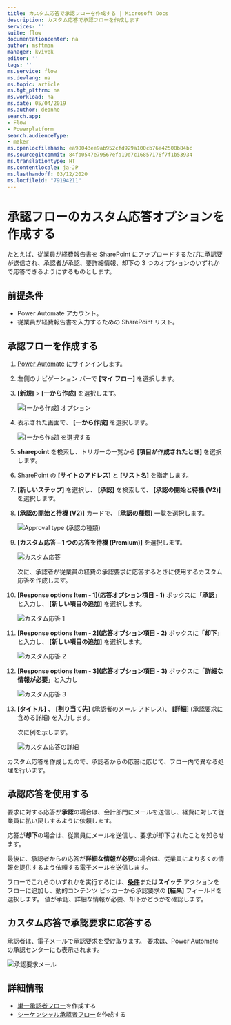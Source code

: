 ```yaml
---
title: カスタム応答で承認フローを作成する | Microsoft Docs
description: カスタム応答で承認フローを作成します
services: ''
suite: flow
documentationcenter: na
author: msftman
manager: kvivek
editor: ''
tags: ''
ms.service: flow
ms.devlang: na
ms.topic: article
ms.tgt_pltfrm: na
ms.workload: na
ms.date: 05/04/2019
ms.author: deonhe
search.app:
- Flow
- Powerplatform
search.audienceType:
- maker
ms.openlocfilehash: ea98043ee9ab952cfd929a100cb76e42508b84bc
ms.sourcegitcommit: 84fb0547e79567efa19d7c16857176f7f1b53934
ms.translationtype: HT
ms.contentlocale: ja-JP
ms.lasthandoff: 03/12/2020
ms.locfileid: "79194211"
---
```

# <a name="create-custom-response-options-for-approval-flows"></a>承認フローのカスタム応答オプションを作成する


たとえば、従業員が経費報告書を SharePoint にアップロードするたびに承認要が送信され、承認者が承認、要詳細情報、却下の 3 つのオプションのいずれかで応答できるようにするものとします。


## <a name="prerequisites"></a>前提条件

- Power Automate アカウント。
- 従業員が経費報告書を入力するための SharePoint リスト。

## <a name="create-approval-flow"></a>承認フローを作成する
1. [Power Automate](https://flow.microsoft.com) にサインインします。
1. 左側のナビゲーション バーで **[マイ フロー]** を選択します。
1. **[新規]**  >  **[一から作成]** を選択します。

    ![[一から作成] オプション](media/create-approval-response-options/create-approval-response-options.png)

1. 表示された画面で、 **[一から作成]** を選択します。 

    ![[一から作成] を選択する](media/create-approval-response-options/create-from-blank.png)

1. **sharepoint** を検索し、トリガーの一覧から **[項目が作成されたとき]** を選択します。 

1. SharePoint の **[サイトのアドレス]** と **[リスト名]** を指定します。 

1. **[新しいステップ]** を選択し、 **[承認]** を検索して、 **[承認の開始と待機 (V2)]** を選択します。

1. **[承認の開始と待機 (V2)]** カードで、 **[承認の種類]** 一覧を選択します。

    ![Approval type (承認の種類)](media/create-approval-response-options/select-approval-type.png)

1. **[カスタム応答 – 1 つの応答を待機 (Premium)]** を選択します。

    ![カスタム応答](media/create-approval-response-options/select-custom-responses.png)

    次に、承認者が従業員の経費の承認要求に応答するときに使用するカスタム応答を作成します。


1. **[Response options Item - 1]\(応答オプション項目 - 1\)** ボックスに「**承認**」と入力し、 **[新しい項目の追加]** を選択します。 

    ![カスタム応答 1](media/create-approval-response-options/enter-response-1.png)

1. **[Response options Item - 2]\(応答オプション項目 - 2\)** ボックスに「**却下**」と入力し、 **[新しい項目の追加]** を選択します。

    ![カスタム応答 2](media/create-approval-response-options/enter-response-2.png)

1. **[Response options Item - 3]\(応答オプション項目 - 3\)** ボックスに「**詳細な情報が必要**」と入力し

    ![カスタム応答 3](media/create-approval-response-options/enter-response-3.png)   
    

1. **[タイトル]** 、 **[割り当て先]** (承認者のメール アドレス)、 **[詳細]** (承認要求に含める詳細) を入力します。

    次に例を示します。

    ![カスタム応答の詳細](media/create-approval-response-options/enter-title-assigned-to-details.png)


カスタム応答を作成したので、承認者からの応答に応じて、フロー内で異なる処理を行います。


## <a name="use-approval-responses"></a>承認応答を使用する 

要求に対する応答が**承認**の場合は、会計部門にメールを送信し、経費に対して従業員に払い戻しするように依頼します。 

応答が**却下**の場合は、従業員にメールを送信し、要求が却下されたことを知らせます。

最後に、承認者からの応答が**詳細な情報が必要**の場合は、従業員により多くの情報を提供するよう依頼する電子メールを送信します。

フローでこれらのいずれかを実行するには、[**条件**](add-condition.md)または**スイッチ** アクションをフローに追加し、動的コンテンツ ピッカーから承認要求の **[結果]** フィールドを選択します。 値が承認、詳細な情報が必要、却下かどうかを確認します。

## <a name="respond-to-approval-requests-with-a-custom-response"></a>カスタム応答で承認要求に応答する

承認者は、電子メールで承認要求を受け取ります。 要求は、Power Automate の承認センターにも表示されます。 

![承認要求メール](media/create-approval-response-options/approval-request-email.png)

## <a name="learn-more"></a>詳細情報
- [単一承認者フロー](modern-approvals.md)を作成する
- [シーケンシャル承認者フロー](sequential-modern-approvals.md)を作成する
